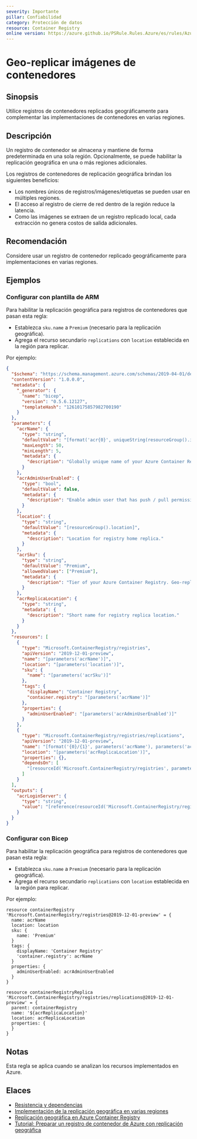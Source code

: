 ```yaml
---
severity: Importante
pillar: Confiabilidad
category: Protección de datos
resource: Container Registry
online version: https://azure.github.io/PSRule.Rules.Azure/es/rules/Azure.ACR.GeoReplica/
---
```


# Geo-replicar imágenes de contenedores

## Sinopsis

Utilice registros de contenedores replicados geográficamente para complementar las implementaciones de contenedores en varias regiones.

## Descripción

Un registro de contenedor se almacena y mantiene de forma predeterminada en una sola región.
Opcionalmente, se puede habilitar la replicación geográfica en una o más regiones adicionales.

Los registros de contenedores de replicación geográfica brindan los siguientes beneficios:

- Los nombres únicos de registros/imágenes/etiquetas se pueden usar en múltiples regiones.
- El acceso al registro de cierre de red dentro de la región reduce la latencia.
- Como las imágenes se extraen de un registro replicado local, cada extracción no genera costos de salida adicionales.

## Recomendación

Considere usar un registro de contenedor replicado geográficamente para implementaciones en varias regiones.

## Ejemplos

### Configurar con plantilla de ARM

Para habilitar la replicación geográfica para registros de contenedores que pasan esta regla:

- Establezca `sku.name` a `Premium` (necesario para la replicación geográfica).
- Agrega el recurso secundario `replications` con `location` establecida en la región para replicar.

Por ejemplo:

```json
{
  "$schema": "https://schema.management.azure.com/schemas/2019-04-01/deploymentTemplate.json#",
  "contentVersion": "1.0.0.0",
  "metadata": {
    "_generator": {
      "name": "bicep",
      "version": "0.5.6.12127",
      "templateHash": "12610175857982700190"
    }
  },
  "parameters": {
    "acrName": {
      "type": "string",
      "defaultValue": "[format('acr{0}', uniqueString(resourceGroup().id))]",
      "maxLength": 50,
      "minLength": 5,
      "metadata": {
        "description": "Globally unique name of your Azure Container Registry"
      }
    },
    "acrAdminUserEnabled": {
      "type": "bool",
      "defaultValue": false,
      "metadata": {
        "description": "Enable admin user that has push / pull permission to the registry."
      }
    },
    "location": {
      "type": "string",
      "defaultValue": "[resourceGroup().location]",
      "metadata": {
        "description": "Location for registry home replica."
      }
    },
    "acrSku": {
      "type": "string",
      "defaultValue": "Premium",
      "allowedValues": ["Premium"],
      "metadata": {
        "description": "Tier of your Azure Container Registry. Geo-replication requires Premium SKU."
      }
    },
    "acrReplicaLocation": {
      "type": "string",
      "metadata": {
        "description": "Short name for registry replica location."
      }
    }
  },
  "resources": [
    {
      "type": "Microsoft.ContainerRegistry/registries",
      "apiVersion": "2019-12-01-preview",
      "name": "[parameters('acrName')]",
      "location": "[parameters('location')]",
      "sku": {
        "name": "[parameters('acrSku')]"
      },
      "tags": {
        "displayName": "Container Registry",
        "container.registry": "[parameters('acrName')]"
      },
      "properties": {
        "adminUserEnabled": "[parameters('acrAdminUserEnabled')]"
      }
    },
    {
      "type": "Microsoft.ContainerRegistry/registries/replications",
      "apiVersion": "2019-12-01-preview",
      "name": "[format('{0}/{1}', parameters('acrName'), parameters('acrReplicaLocation'))]",
      "location": "[parameters('acrReplicaLocation')]",
      "properties": {},
      "dependsOn": [
        "[resourceId('Microsoft.ContainerRegistry/registries', parameters('acrName'))]"
      ]
    }
  ],
  "outputs": {
    "acrLoginServer": {
      "type": "string",
      "value": "[reference(resourceId('Microsoft.ContainerRegistry/registries', parameters('acrName'))).loginServer]"
    }
  }
}
```

### Configurar con Bicep

Para habilitar la replicación geográfica para registros de contenedores que pasan esta regla:

- Establezca `sku.name` a `Premium` (necesario para la replicación geográfica).
- Agrega el recurso secundario `replications` con `location` establecida en la región para replicar.

Por ejemplo:

```bicep
resource containerRegistry 'Microsoft.ContainerRegistry/registries@2019-12-01-preview' = {
  name: acrName
  location: location
  sku: {
    name: 'Premium'
  }
  tags: {
    displayName: 'Container Registry'
    'container.registry': acrName
  }
  properties: {
    adminUserEnabled: acrAdminUserEnabled
  }
}

resource containerRegistryReplica 'Microsoft.ContainerRegistry/registries/replications@2019-12-01-preview' = {
  parent: containerRegistry
  name: '${acrReplicaLocation}'
  location: acrReplicaLocation
  properties: {
  }
}
```

## Notas

Esta regla se aplica cuando se analizan los recursos implementados en Azure.

## Elaces

- [Resistencia y dependencias](https://learn.microsoft.com/azure/architecture/framework/resiliency/design-resiliency)
- [Implementación de la replicación geográfica en varias regiones](https://learn.microsoft.com/azure/container-registry/container-registry-best-practices#geo-replicate-multi-region-deployments)
- [Replicación geográfica en Azure Container Registry](https://learn.microsoft.com/azure/container-registry/container-registry-geo-replication)
- [Tutorial: Preparar un registro de contenedor de Azure con replicación geográfica](https://learn.microsoft.com/azure/container-registry/container-registry-tutorial-prepare-registry)
